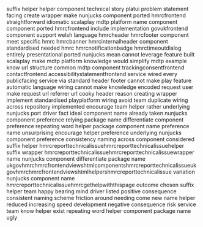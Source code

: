 suffix helper helper component technical story platui problem statement facing create wrapper make nunjucks component ported hmrcfrontend straightforward idiomatic scalaplay mdtp platform name component component ported hmrcfrontend include implementation govukfrontend component support welsh language hmrcheader hmrcfooter component meet specific hmrc hmrcbanner hmrcinternalheader component standardised needed hmrc hmrcnotificationbadge hmrctimeoutdialog entirely presentational ported nunjucks mean cannot leverage feature built scalaplay make mdtp platform knowledge would simplify mdtp example know url structure common mdtp component trackingconsentfrontend contactfrontend accessibilitystatementfrontend service wired every publicfacing service via standard header footer cannot make play feature automatic language wiring cannot make knowledge encoded request user make request url referrer url cooky header reason creating wrapper implement standardised playplatform wiring avoid team duplicate wiring across repository implemented encourage team helper rather underlying nunjucks port driver fact ideal component name already taken nunjucks component preference relying package name differentiate component preference repeating word helper package component name preference name unsurprising encourage helper preference underlying nunjucks component preference consistency naming across component considered suffix helper hmrcreporttechnicalissuehmrcreporttechnicalissuehelper suffix wrapper hmrcreporttechnicalissuehmrcreporttechnicalissuewrapper name nunjucks component differentiate package name ukgovhmrchmrcfrontendviewshtmlcomponentshmrcreporttechnicalissueukgovhmrchmrcfrontendviewshtmlhelpershmrcreporttechnicalissue variation nunjucks component name hmrcreporttechnicalissuehmrcgethelpwiththispage outcome chosen suffix helper team happy bearing mind driver listed positive consequence consistent naming scheme friction around needing come new name helper reduced increasing speed development negative consequence risk service team know helper exist repeating word helper component package name ugly